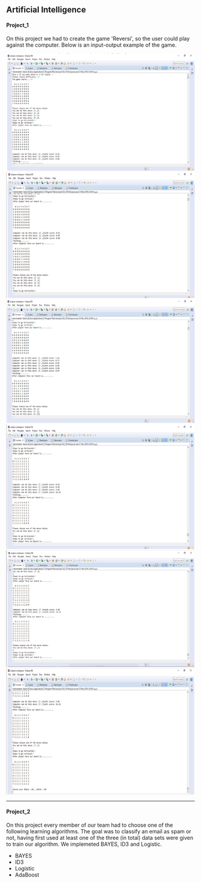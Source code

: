 <h2> Artificial Intelligence</h2>

<h4>Project_1</h4>
On this project we had to create the game 'Reversi', so the user could play against the computer. Below is an input-output example of the game.

![alt text](https://github.com/stkokko/Projects/blob/master/ArtificialIntelligence%20(Java)/images/game1.png)
![alt text](https://github.com/stkokko/Projects/blob/master/ArtificialIntelligence%20(Java)/images/game2.png)
![alt text](https://github.com/stkokko/Projects/blob/master/ArtificialIntelligence%20(Java)/images/game3.png)
![alt text](https://github.com/stkokko/Projects/blob/master/ArtificialIntelligence%20(Java)/images/game4.png)
![alt text](https://github.com/stkokko/Projects/blob/master/ArtificialIntelligence%20(Java)/images/game5.png)
![alt text](https://github.com/stkokko/Projects/blob/master/ArtificialIntelligence%20(Java)/images/game6.png)

<hr>

<h4>Project_2</h4>
On this project every member of our team had to choose one of the following learning algorithms. The goal was to classify an 
email as spam or not, having first used at least one of the three (in total) data sets were given to train our algorithm. We
implemeted BAYES, ID3 and Logistic.


* BAYES
* ID3
* Logistic
* AdaBoost
